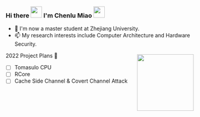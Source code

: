 ### Hi there <img src="https://c.tenor.com/StmGV2_YmjEAAAAi/winking-face-joypixels.gif" width=30> I'm Chenlu Miao <img src="https://media.giphy.com/media/hvRJCLFzcasrR4ia7z/giphy.gif" width=30>
<!--
**miaochenlu/miaochenlu** is a ✨ _special_ ✨ repository because its `README.md` (this file) appears on your GitHub profile.

Here are some ideas to get you started:

- 🔭 I’m currently working on ...
- 🌱 I’m currently learning ...
- 👯 I’m looking to collaborate on ...
- 🤔 I’m looking for help with ...
- 💬 Ask me about ...
- 📫 How to reach me: ...
- 😄 Pronouns: ...
- ⚡ Fun fact: ...
-->


- 🔭 I'm now a master student at Zhejiang University.
- 📫 My research interests include Computer Architecture and Hardware Security.

<img src="https://github-readme-stats.vercel.app/api?username=miaochenlu" height="150" align="right" style="margin: 5px; margin-bottom: 20px;" />

2022 Project Plans 🤔
- [ ] Tomasulo CPU
- [ ] RCore
- [ ] Cache Side Channel & Covert Channel Attack
